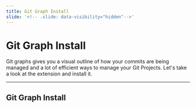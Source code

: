 ```yaml
---
title: Git Graph Install
slide: '<!-- .slide: data-visibility="hidden"-->'
---
```


<!-- .slide: data-state="layout-title" class="bg-dark"-->

# Git Graph Install

> >

Git graphs gives you a visual outline of how your commits are being managed and a lot of efficient ways to manage your Git Projects. Let's take a look at the extension and install it.

---
## Git Graph Install

> >
